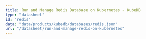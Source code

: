 ```yaml
---
title: Run and Manage Redis Database on Kubernetes - KubeDB
type: "datasheet"
id: "redis"
data: "data/products/kubedb/databases/redis.json"
url: "/datasheet/run-and-manage-redis-on-kubernetes"
---
```

